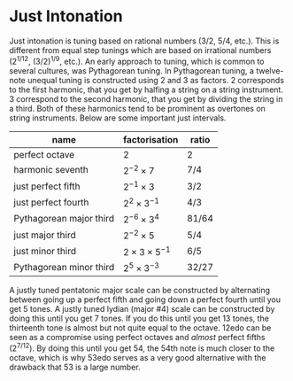 # Just Intonation

Just intonation is tuning based on rational numbers ($3/2$, $5/4$, etc.).
This is different from equal step tunings which are based on irrational numbers ($2^{1/12}$, $(3/2)^{1/9}$, etc.).
An early approach to tuning, which is common to several cultures, was Pythagorean tuning.
In Pythagorean tuning, a twelve-note unequal tuning is constructed using $2$ and $3$ as factors.
$2$ corresponds to the first harmonic, that you get by halfing a string on a string instrument.
$3$ correspond to the second harmonic, that you get by dividing the string in a third.
Both of these harmonics tend to be prominent as overtones on string instruments.
Below are some important just intervals.

|name |factorisation |ratio |
|-----|--------------|------|
|perfect octave| $2$ | $2$ |
|harmonic seventh | $2^{-2}\times7$ | $7/4$ |
|just perfect fifth | $2^{-1}\times3$ | $3/2$ |
|just perfect fourth | $2^{2}\times3^{-1}$ | $4/3$ |
|Pythagorean major third | $2^{-6}\times3^{4}$ | $81/64$ |
|just major third | $2^{-2}\times5$ | $5/4$ |
|just minor third | $2\times3\times5^{-1}$ | $6/5$ |
|Pythagorean minor third | $2^{5}\times3^{-3}$ | $32/27$ |

A justly tuned pentatonic major scale can be constructed by alternating between going up a perfect fifth and going down a perfect fourth until you get 5 tones.
A justly tuned lydian (major #4) scale can be constructed by doing this until you get 7 tones.
If you do this until you get 13 tones, the thirteenth tone is almost but not quite equal to the octave.
12edo can be seen as a compromise using perfect octaves and *almost* perfect fifths ($2^{7/12}$).
By doing this until you get 54, the 54th note is much closer to the octave, which is why 53edo serves as a very good alternative with the drawback that 53 is a large number.

